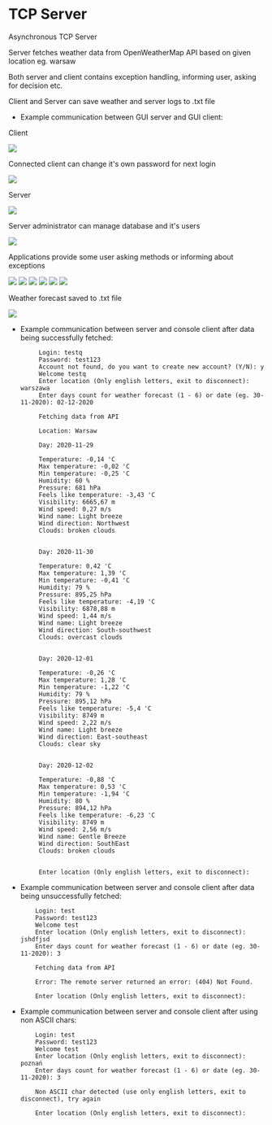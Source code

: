 # TCP Server
Asynchronous TCP Server
 
Server fetches weather data from OpenWeatherMap API based on given location eg. warsaw

Both server and client contains exception handling, informing user, asking for decision etc.

Client and Server can save weather and server logs to .txt file

<ul>
    <li>     
        Example communication between GUI server and GUI client:
   </li>                 
 </ul>

Client

 <img src="Assets/Client.png">
 
 Connected client can change it's own password for next login
 
 <img src="Assets/changePassword.png">
 
 Server
 
 <img src="Assets/Server.png">
 
 Server administrator can manage database and it's users
 
 <img src="Assets/database.png">
 
 Applications provide some user asking methods or informing about exceptions
 
 <img src="Assets/date.png">
 <img src="Assets/CreatingNewAccount.png">
 <img src="Assets/WeatherError.png">
 <img src="Assets/WrongConf1.png">
 <img src="Assets/WrongConf2.png">
 <img src="Assets/ServerLogs.png">
 
 Weather forecast saved to .txt file
 
 <img src="Assets/SavedData.png">
 
<ul>
    <li>
        Example communication between server and console client after data being successfully fetched:

         Login: testq
         Password: test123
         Account not found, do you want to create new account? (Y/N): y
         Welcome testq
         Enter location (Only english letters, exit to disconnect): warszawa
         Enter days count for weather forecast (1 - 6) or date (eg. 30-11-2020): 02-12-2020

         Fetching data from API

         Location: Warsaw

         Day: 2020-11-29

         Temperature: -0,14 'C
         Max temperature: -0,02 'C
         Min temperature: -0,25 'C
         Humidity: 60 %
         Pressure: 681 hPa
         Feels like temperature: -3,43 'C
         Visibility: 6665,67 m
         Wind speed: 0,27 m/s
         Wind name: Light breeze
         Wind direction: Northwest
         Clouds: broken clouds


         Day: 2020-11-30

         Temperature: 0,42 'C
         Max temperature: 1,39 'C
         Min temperature: -0,41 'C
         Humidity: 79 %
         Pressure: 895,25 hPa
         Feels like temperature: -4,19 'C
         Visibility: 6878,88 m
         Wind speed: 1,44 m/s
         Wind name: Light breeze
         Wind direction: South-southwest
         Clouds: overcast clouds


         Day: 2020-12-01

         Temperature: -0,26 'C
         Max temperature: 1,28 'C
         Min temperature: -1,22 'C
         Humidity: 79 %
         Pressure: 895,12 hPa
         Feels like temperature: -5,4 'C
         Visibility: 8749 m
         Wind speed: 2,22 m/s
         Wind name: Light breeze
         Wind direction: East-southeast
         Clouds: clear sky


         Day: 2020-12-02

         Temperature: -0,88 'C
         Max temperature: 0,53 'C
         Min temperature: -1,94 'C
         Humidity: 80 %
         Pressure: 894,12 hPa
         Feels like temperature: -6,23 'C
         Visibility: 8749 m
         Wind speed: 2,56 m/s
         Wind name: Gentle Breeze
         Wind direction: SouthEast
         Clouds: broken clouds


         Enter location (Only english letters, exit to disconnect):

 </ul>
 
 <ul>
    <li>
        Example communication between server and console client after data being unsuccessfully fetched:

        Login: test
        Password: test123
        Welcome test
        Enter location (Only english letters, exit to disconnect): jshdfjsd
        Enter days count for weather forecast (1 - 6) or date (eg. 30-11-2020): 3

        Fetching data from API

        Error: The remote server returned an error: (404) Not Found.

        Enter location (Only english letters, exit to disconnect):

 </ul>  

 <ul>
    <li>
        Example communication between server and console client after using non ASCII chars:

        Login: test
        Password: test123
        Welcome test
        Enter location (Only english letters, exit to disconnect): poznań
        Enter days count for weather forecast (1 - 6) or date (eg. 30-11-2020): 3
        
        Non ASCII char detected (use only english letters, exit to disconnect), try again

        Enter location (Only english letters, exit to disconnect):
</ul>
